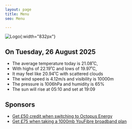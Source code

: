 ```yaml
---
layout: page
title: Menu
seo: Menu

---
```


![Logo](/images/logo.jpg){:width="832px"}

<!-- weather_marker starts -->
## On Tuesday, 26 August 2025

- The average temperature today is 21.08˚C,
- With highs of 22.19˚C and lows of 19.97˚C,
- It may feel like 20.94˚C with scattered clouds
- The wind speed is 4.12m/s and visibility is 10000m
- The pressure is 1006hPa and humidity is 65%
- The sun will rise at 05:10 and set at 19:09

<!-- weather_marker ends -->

## Sponsors

- [Get £50 credit when switching to Octopus Energy](https://bit.ly/3oD1nnS)
- [Get £75 when taking a 1000mb YouFibre broadband plan](https://aklam.io/91zWhU?)
